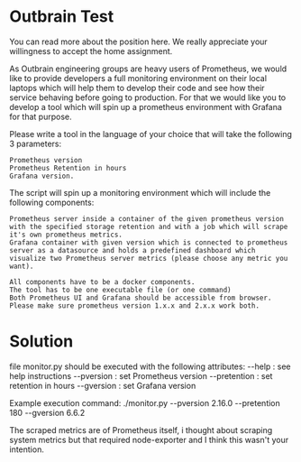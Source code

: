 # Outbrain Test

You can read more about the position here.
We really appreciate your willingness to accept the home assignment.

As Outbrain engineering groups are heavy users of Prometheus, we would like to provide developers  a full monitoring environment  on their local laptops which will help them to develop their code and see how their service behaving before going to production.
For that we would like you to develop a tool which will spin up a prometheus environment with Grafana for that purpose.

Please write a tool in the language of your choice that will take the following 3 parameters:

    Prometheus version
    Prometheus Retention in hours
    Grafana version.

The script will spin up a monitoring environment which will include the following components:

    Prometheus server inside a container of the given prometheus version with the specified storage retention and with a job which will scrape it's own prometheus metrics.
    Grafana container with given version which is connected to prometheus server as a datasource and holds a predefined dashboard which visualize two Prometheus server metrics (please choose any metric you want).

    All components have to be a docker components.
    The tool has to be one executable file (or one command)
    Both Prometheus UI and Grafana should be accessible from browser.
    Please make sure prometheus version 1.x.x and 2.x.x work both.



# Solution
file monitor.py should be executed with the following attributes:
--help : see help instructions
--pversion : set Prometheus version
--pretention : set retention in hours
--gversion : set Grafana version

Example execution command:
./monitor.py --pversion 2.16.0 --pretention 180 --gversion 6.6.2

The scraped metrics are of Prometheus itself, i thought about scraping system metrics but that required node-exporter and I think this wasn't your intention.
